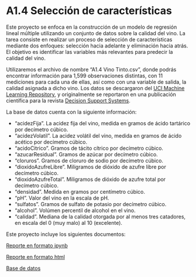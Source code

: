 # A1.4 Selección de características

Este proyecto se enfoca en la construcción de un modelo de regresión lineal múltiple utilizando un conjunto de datos sobre la calidad del vino. La tarea consiste en realizar un proceso de selección de características mediante dos enfoques: selección hacia adelante y eliminación hacia atrás. El objetivo es identificar las variables más relevantes para predecir la calidad del vino.

Utilizaremos el archivo de nombre “A1.4 Vino Tinto.csv”, donde podrás encontrar información para 1,599 observaciones distintas, con 11 mediciones para cada una de ellas, así como con una variable de salida, la calidad asignada a dicho vino. Los datos se descargaron del [UCI Machine Learning Repository](https://archive.ics.uci.edu/dataset/186/wine+quality), y originalmente se reportaron en una publicación científica para la revista [Decision Support Systems](https://doi.org/10.1016/j.dss.2009.05.016).

La base de datos cuenta con la siguiente información:

* “acidezFija”. La acidez fija del vino, medida en gramos de ácido tartárico por decímetro cúbico.
* “acidezVolatil”. La acidez volátil del vino, medida en gramos de ácido acético por decímetro cúbico.
* “acidoCitrico”. Gramos de tácito cítrico por decímetro cúbico.
* “azucarResidual”. Gramos de azúcar por decímetro cúbico.
* “cloruros”. Gramos de cloruro de sodio por decímetro cúbico.
* “dioxidoAzufreLibre”. Miligramos de dióxido de azufre libre por decímetro cúbico.
* “dioxidoAzufreTotal”. Miligramos de dióxido de azufre total por decímetro cúbico.
* “densidad”. Medida en gramos por centímetro cúbico.
* “pH”. Valor del vino en la escala de pH.
* “sulfatos”. Gramos de sulfato de potasio por decímetro cúbico.
* “alcohol”. Volúmen percentil de alcohol en el vino.
* “calidad”. Mediana de la calidad otorgada por al menos tres catadores, en escala del 0 (muy malo) al 10 (excelente).

Este proyecto incluye los siguientes documentos:

[Reporte en formato ipynb](A1.4%20584678.ipynb)

[Reporte en formato html](A1.4%20584678.html)

[Base de datos](A1.4%20Vino%20Tinto.csv)
